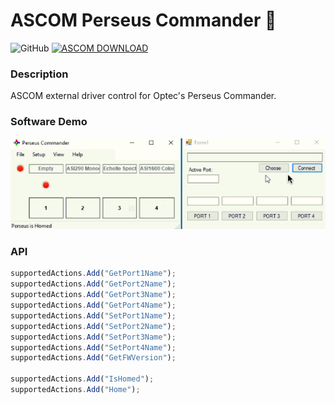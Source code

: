 # ASCOM Perseus Commander :telescope:

![GitHub](https://img.shields.io/github/license/mashape/apistatus.svg?style=for-the-badge) [![ASCOM DOWNLOAD](https://img.shields.io/badge/ASCOM-Driver--Download-blue.svg?longCache=true&style=for-the-badge&logo=windows)](https://www.optecinc.com/astronomy/catalog/perseus/perseus_4-port.htm)

### Description
ASCOM external driver control for Optec's Perseus Commander. 

### Software Demo
![alt text](https://github.com/masterbachman/ASCOMPerseusCommander/blob/master/Images/ASCOMPerseusControl.gif)

### API
```JavaScript
supportedActions.Add("GetPort1Name");
supportedActions.Add("GetPort2Name");
supportedActions.Add("GetPort3Name");
supportedActions.Add("GetPort4Name");
supportedActions.Add("SetPort1Name");
supportedActions.Add("SetPort2Name");
supportedActions.Add("SetPort3Name");
supportedActions.Add("SetPort4Name");
supportedActions.Add("GetFWVersion");

supportedActions.Add("IsHomed");
supportedActions.Add("Home");
 ```
